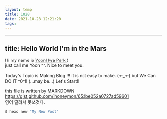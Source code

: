 ```yaml
---
layout: temp
title: 1028
date: 2021-10-28 12:21:20
tags:
---
```


---
title: Hello World I'm in the Mars
---

Hi my name is [YoonHwa Park ](https://github.com/YoonHwa-P)! <br>
just call me Yoon ^^.  Nice to meet you.



Today's Topic is Making Blog !!!
 it is not easy to make. (ㅜ_ㅜ) but We Can DO IT ^0^!! (...may be...)
Let's Start!!



this file is written by MARKDOWN 
https://gist.github.com/ihoneymon/652be052a0727ad59601 <br>
영어 딸려서 못쓰것다. 


``` bash
$ hexo new "My New Post"
```